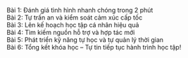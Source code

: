 Bài 1: Đánh giá tình hình nhanh chóng trong 2 phút  
Bài 2: Tự trấn an và kiểm soát cảm xúc cấp tốc  
Bài 3: Lên kế hoạch học tập cá nhân hiệu quả  
Bài 4: Tìm kiếm nguồn hỗ trợ và hợp tác mới  
Bài 5: Phát triển kỹ năng tự học và tự quản lý thời gian  
Bài 6: Tổng kết khóa học – Tự tin tiếp tục hành trình học tập!